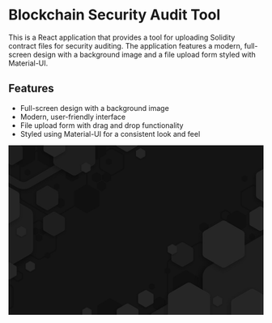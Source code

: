 # Blockchain Security Audit Tool

This is a React application that provides a tool for uploading Solidity contract files for security auditing. The application features a modern, full-screen design with a background image and a file upload form styled with Material-UI.

## Features

- Full-screen design with a background image
- Modern, user-friendly interface
- File upload form with drag and drop functionality
- Styled using Material-UI for a consistent look and feel

![Form Image](src/background.jpg)
